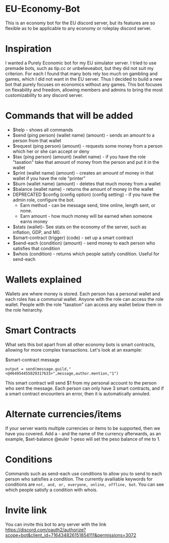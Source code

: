 # EU-Economy-Bot
This is an economy bot for the EU discord server, but its
features are so flexible as to be applicable to any economy or roleplay discord server.





# Inspiration

I wanted a Purely Economic bot for my EU simulator server. I tried to use premade bots, such as tip.cc or unbelieveabot, but they did not suit my criterion. For each I found that many bots rely too much on gambling and games, which I did not want in the EU server. Thus I decided to build a new bot that purely focuses on economics without any games.
This bot focuses on flexability and freedom, allowing
members and admins to bring the most customizability to any discord server.

# Commands that will be added

- $help - shows all commands
- $send (ping person) (wallet name) (amount) - sends an amount to a person from that wallet
- $request (ping person) (amount) - requests some money from a person which her or she can accept or deny
- $tax (ping person) (amount) (wallet name) - if you have the role "taxation" take that amount of money from the person and put it in the wallet
- $print (wallet name) (amount) - creates an amount of money in that wallet if you have the role "printer"
- $burn (wallet name) (amount) - deletes that much money from a wallet
- $balance (wallet name) - returns the amount of money in the wallet
- DEPRECATED $config (config option) (config setting) - if you have the admin role, configure the bot. 
    * Earn method - can be message send, time online, length sent, or none.
    * Earn amount - how much money will be earned when someone earns money
- $stats (wallet)- See stats on the economy of the server, such as inflation, GDP, and M0.
- $smart-contract (trigger) (code) - set up a smart contract
- $send-each (condition) (amount) - send money to each person who satisfies that condition
- $whois (condition) - returns which people satisfy condition. Useful for send-each




# Wallets explained

Wallets are where money is stored. Each person has a personal wallet
and each roles has a communal wallet. Anyone with the role can access the role wallet.
People with the role "taxation" can access any wallet below them in the role heirarchy.

# Smart Contracts

What sets this bot apart from all other economy bots is smart contracts, allowing for
more complex transactions. Let's look at an example:

$smart-contract message 
```
output = send(message.guild,"<@464954455029317633>",message,author.mention,"1")
```

This smart contract will send $1 from my personal account to the person who sent the message.
Each person can only have 3 smart contracts, and if a smart contract encounters an error, then it is automatically annuled.


# Alternate currencies/items

If your server wants multiple currencies or items to be supported, then we have you covered. Add a - and the name of the currency
afterwards, as an example, $set-balance @euler 1-peso will set the peso balance of me to 1.


# Conditions
Commands such as send-each use conditions to allow you to send to each person who satisfies a condition. 
The currently availiable keywords for conditions are `not, and, or, everyone, online, offline, bot`.
You can see which people satisfy a condition with whois.


# Invite link

You can invite this bot to any server with the link https://discord.com/oauth2/authorize?scope=bot&client_id=716434826151854111&permissions=3072
